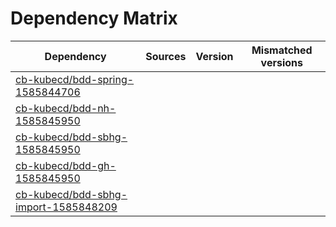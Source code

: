 # Dependency Matrix

Dependency | Sources | Version | Mismatched versions
---------- | ------- | ------- | -------------------
[cb-kubecd/bdd-spring-1585844706](https://github.com/cb-kubecd/bdd-spring-1585844706.git) |  | []() | 
[cb-kubecd/bdd-nh-1585845950](https://github.com/cb-kubecd/bdd-nh-1585845950.git) |  | []() | 
[cb-kubecd/bdd-sbhg-1585845950](https://github.com/cb-kubecd/bdd-sbhg-1585845950.git) |  | []() | 
[cb-kubecd/bdd-gh-1585845950](https://github.com/cb-kubecd/bdd-gh-1585845950.git) |  | []() | 
[cb-kubecd/bdd-sbhg-import-1585848209](https://github.com/cb-kubecd/bdd-sbhg-import-1585848209.git) |  | []() | 

